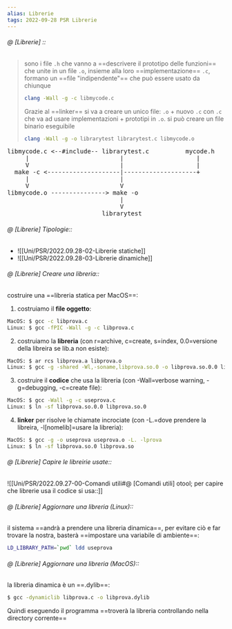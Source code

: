 ```yaml
---
alias: Librerie
tags: 2022-09-28 PSR Librerie
---
```


###### @ [Librerie] ::
> sono i file `.h` che vanno a ==descrivere il prototipo delle funzioni== che unite in un file `.o`, insieme alla loro ==implementazione== `.c`, formano un ==file "indipendente"== che può essere usato da chiunque
> ```bash
> clang -Wall -g -c libmycode.c
> ```
> Grazie al ==linker== si va a creare un unico file: `.o` + nuovo `.c`
> con `.c` che va ad usare implementazioni + prototipi in `.o`. si può creare un file binario eseguibile
> ```bash
> clang -Wall -g -o librarytest librarytest.c libmycode.o
> ```
<pre>
libmycode.c <--#include-- librarytest.c          mycode.h
	 |                         |                    |
	 V                         |                    |
  make -c <--------------------|--------------------+
	 |                         |
	 V                         V
libmycode.o ---------------> make -o
							   |
							   V
						  librarytest
</pre>


###### @ [Librerie] Tipologie::
- ![[Uni/PSR/2022.09.28-02-Librerie statiche]]
- ![[Uni/PSR/2022.09.28-03-Librerie dinamiche]]


###### @ [Librerie] Creare una libreria::
costruire una ==libreria statica per MacOS==:
1. costruiamo il **file oggetto**:
```bash
MacOS: $ gcc -c libprova.c
Linux: $ gcc -fPIC -Wall -g -c libprova.c
```
2. costruiamo la **libreria** (con r=archive, c=create, s=index, 0.0=versione della libreira se lib.a non esiste):
```bash
MacOS: $ ar rcs libprova.a libprova.o
Linux: $ gcc -g -shared -Wl,-soname,libprova.so.0 -o libprova.so.0.0 libprova.o -lc 
```
3. costruire il **codice** che usa la libreria (con -Wall=verbose warning, -g=debugging, -c=create file):
```bash
MacOS: $ gcc -Wall -g -c useprova.c
Linux: $ ln -sf libprova.so.0.0 libprova.so.0 
```
4. **linker** per risolve le chiamate incrociate (con -L.=dove prendere la libreira, -l[nomelib]=usare la libreria):
```bash
MacOS: $ gcc -g -o useprova useprova.o -L. -lprova 
Linux: $ ln -sf libprova.so.0 libprova.so
```



###### @ [Librerie] Capire le libreirie usate::
![[Uni/PSR/2022.09.27-00-Comandi utili#@ [Comandi utili] otool; per capire che librerie usa il codice si usa::]]



###### @ [Librerie] Aggiornare una libreria (Linux)::
il sistema ==andrà a prendere una libreria dinamica==, per evitare ciò e far trovare la nostra, basterà ==impostare una variabile di ambiente==:
```bash
LD_LIBRARY_PATH=`pwd` ldd useprova
```



###### @ [Librerie] Aggiornare una libreria (MacOS)::
la libreria dinamica è un ==.dylib==:
```bash
$ gcc -dynamiclib libprova.c -o libprova.dylib
```
Quindi eseguendo il programma ==troverà la libreria controllando nella directory corrente==